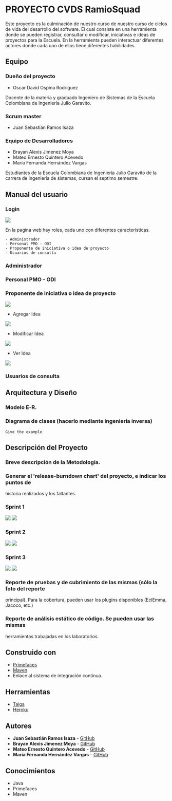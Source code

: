# PROYECTO CVDS RamioSquad

Este proyecto es la culminación de nuestro curso de nuestro curso de ciclos de vida del desarrollo del software. El cual consiste en una herramienta donde se pueden registrar, consultar o modificar, iniciativas e ideas de proyectos para la Escuela. En la herramienta pueden interactuar diferentes actores donde cada uno de ellos tiene diferentes habilidades. 


## Equipo

### Dueño del proyecto
* Oscar David Ospina Rodríguez

Docente de la materia y graduado Ingeniero de Sistemas de la Escuela Colombiana de Ingeniería Julio Garavito.

### Scrum master
* Juan Sebastián Ramos Isaza

### Equipo de Desarrolladores
* Brayan Alexis Jimenez Moya
* Mateo Ernesto Quintero Acevedo
* María Fernanda Hernández Vargas

Estudiantes de la Escuela Colombiana de Ingeniería Julio Garavito de la carrera de ingeniería de sistemas, cursan el septimo semestre.

## Manual del usuario

### Login

![](img/Login.png)

En la pagina web hay roles, cada uno con diferentes caracteristicas.

```
- Administrador
- Personal PMO - ODI
- Proponente de iniciativa o idea de proyecto
- Usuarios de consulta
```

### Administrador 



### Personal PMO - ODI

### Proponente de iniciativa o idea de proyecto

![](img/Mateo.png)

* Agregar Idea

![](img/AddIdea.png)

* Modificar Idea

![](img/ModifyIdeas.png)

* Ver Idea

![](img/ViewIdeas.png)

### Usuarios de consulta


## Arquitectura y Diseño

### Modelo E-R.
### Diagrama de clases (hacerlo mediante ingeniería inversa)

```
Give the example
```

## Descripción del Proyecto

### Breve descripción de la Metodología.
### Generar el 'release-burndown chart' del proyecto, e indicar los puntos de
historia realizados y los faltantes.

### Sprint 1

![](img/S1.png)
![](img/GS1.png)

### Sprint 2

![](img/S2.png)
![](img/GS2.png)

### Sprint 3

![](img/S3.png)
![](img/GS3.png)


### Reporte de pruebas y de cubrimiento de las mismas (sólo la foto del reporte
principal). Para la cobertura, pueden usar los plugins disponibles (EclEmma,
Jacoco, etc.)
### Reporte de análisis estático de código. Se pueden usar las mismas
herramientas trabajadas en los laboratorios.


## Construido con

* [Primefaces](https://www.primefaces.org/)
* [Maven](https://mvnrepository.com/)
* Enlace al sistema de integración continua.


## Herramientas

* [Taiga](https://tree.taiga.io/) 
* [Heroku](https://gist.github.com/PurpleBooth/b24679402957c63ec426) 


## Autores

* **Juan Sebastián Ramos Isaza** - [GitHub](https://github.com/jsr25)
* **Brayan Alexis Jimenez Moya** - [GitHub](https://github.com/BJM19)
* **Mateo Ernesto Quintero Acevedo** - [GitHub](https://github.com/mateo9931)
* **María Fernanda Hernández Vargas** - [GitHub](https://github.com/mariahv9)


## Conocimientos

* Java
* Primefaces
* Maven
